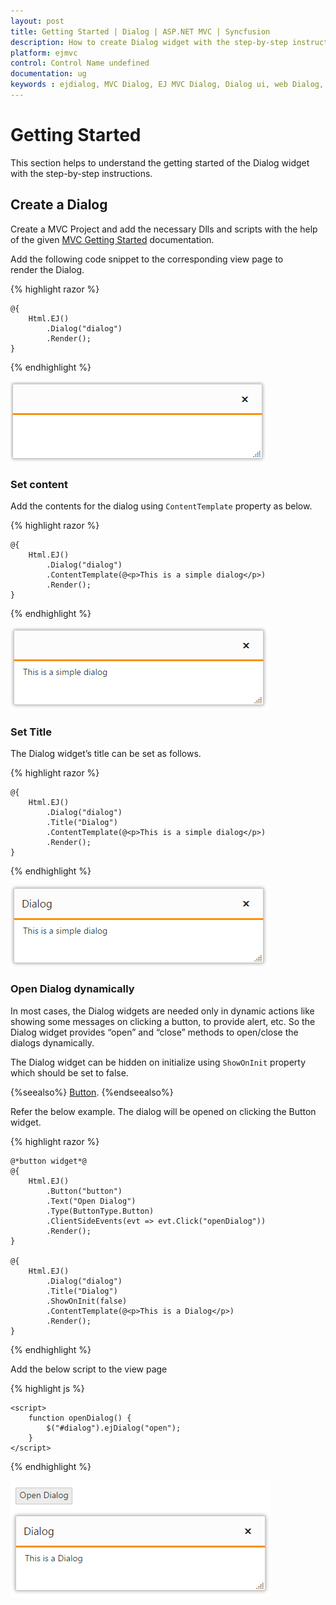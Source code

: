 ```yaml
---
layout: post
title: Getting Started | Dialog | ASP.NET MVC | Syncfusion
description: How to create Dialog widget with the step-by-step instructions.
platform: ejmvc
control: Control Name undefined
documentation: ug
keywords : ejdialog, MVC Dialog, EJ MVC Dialog, Dialog ui, web Dialog, ej Dialog, Dialog control, ASP.NET MVC Dialog, ASP MVC Dialog
---
```


# Getting Started

This section helps to understand the getting started of the Dialog widget with the step-by-step instructions.

## Create a Dialog

Create a MVC Project and add the necessary Dlls and scripts with the help of the given [MVC Getting Started](http://help.syncfusion.com/aspnetmvc/getting-started) documentation.

Add the following code snippet to the corresponding view page to render the Dialog.

{% highlight razor %}


    @{
        Html.EJ()
            .Dialog("dialog")
            .Render();
    }



{% endhighlight %}



![Create Dialog](getting-started_images\getting-started_img1.png)

### Set content

Add the contents for the dialog using `ContentTemplate` property as below.

{% highlight razor %}


    @{
        Html.EJ()
            .Dialog("dialog")
            .ContentTemplate(@<p>This is a simple dialog</p>)
            .Render();
    }


{% endhighlight %}



![Add dialog content](getting-started_images\getting-started_img2.png)

### Set Title

The Dialog widget’s title can be set as follows.

{% highlight razor %}


    @{
        Html.EJ()
            .Dialog("dialog")
            .Title("Dialog")
            .ContentTemplate(@<p>This is a simple dialog</p>)
            .Render();
    }


{% endhighlight %}



![Set the title](getting-started_images\getting-started_img3.png)

### Open Dialog dynamically

In most cases, the Dialog widgets are needed only in dynamic actions like showing some messages on clicking a button, to provide alert, etc. So the Dialog widget provides “open” and “close” methods to open/close the dialogs dynamically.

The Dialog widget can be hidden on initialize using `ShowOnInit` property which should be set to false.

{%seealso%}
[Button](http://help.syncfusion.com/aspnetmvc/button/overview).
{%endseealso%}

Refer the below example. The dialog will be opened on clicking the Button widget.

{% highlight razor %}


    @*button widget*@
    @{
        Html.EJ()
            .Button("button")
            .Text("Open Dialog")
            .Type(ButtonType.Button)
            .ClientSideEvents(evt => evt.Click("openDialog"))
            .Render();
    }

    @{
        Html.EJ()
            .Dialog("dialog")
            .Title("Dialog")
            .ShowOnInit(false)
            .ContentTemplate(@<p>This is a Dialog</p>)
            .Render();
    } 


{% endhighlight %}



Add the below script to the view page

{% highlight js %}


    <script>
        function openDialog() {
            $("#dialog").ejDialog("open");
        }
    </script>



{% endhighlight %}



![Open-Dialog-dynamically](getting-started_images\getting-started_img4.png)




